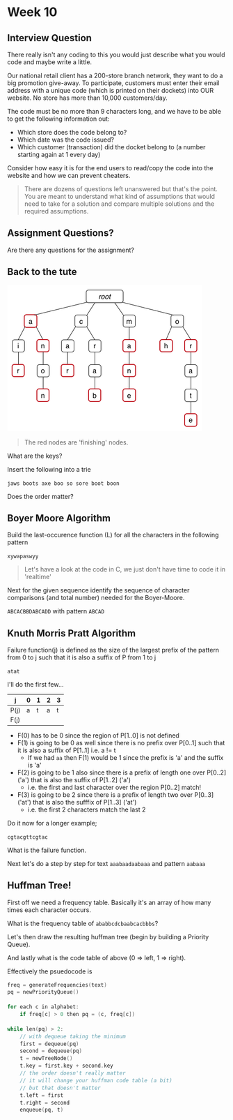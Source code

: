 # Week 10

## Interview Question

There really isn't any coding to this you would just describe what you would code and maybe write a little.

Our national retail client has a 200-store branch network, they want to do a big promotion give-away. To participate, customers must enter their email address with a unique code (which is printed on their dockets) into OUR website. No store has more than 10,000 customers/day.

The code must be no more than 9 characters long, and we have to be able to get the following information out:
-	Which store does the code belong to?
-	Which date was the code issued?
-	Which customer (transaction) did the docket belong to (a number starting again at 1 every day)

Consider how easy it is for the end users to read/copy the code into the website and how we can prevent cheaters.

> There are dozens of questions left unanswered but that's the point.  You are meant to understand what kind of assumptions that would need to take for a solution and compare multiple solutions and the required assumptions.

## Assignment Questions?

Are there any questions for the assignment?

## Back to the tute

![trie](assets/img/tri.png)

> The red nodes are 'finishing' nodes.

What are the keys?

Insert the following into a trie

`jaws boots axe boo so sore boot boon`

Does the order matter?

## Boyer Moore Algorithm

Build the last-occurence function (L) for all the characters in the following pattern

`xywapaswyy`

> Let's have a look at the code in C, we just don't have time to code it in 'realtime'

Next for the given sequence identify the sequence of character comparisons (and total number) needed for the Boyer-Moore.

`ABCACBBDABCADD` with pattern `ABCAD`

## Knuth Morris Pratt Algorithm

Failure function(j) is defined as the size of the largest prefix of the pattern from 0 to j such that it is also a suffix of P from 1 to j

`atat`

I'll do the first few...

| j    | 0 | 1 | 2 | 3 |
|------|---|---|---|---|
| P(j) | a | t | a | t |
| F(j) |   |   |   |   |

- F(0) has to be 0 since the region of P[1..0] is not defined
- F(1) is going to be 0 as well since there is no prefix over P[0..1] such that it is also a suffix of P[1..1] i.e. a != t
  - If we had `aa` then F(1) would be 1 since the prefix is 'a' and the suffix is 'a'
- F(2) is going to be 1 also since there is a prefix of length one over P[0..2] ('a') that is also the suffix of P[1..2] ('a')
  - i.e. the first and last character over the region P[0..2] match!
- F(3) is going to be 2 since there is a prefix of length two over P[0..3] ('at') that is also the sufffix of P[1..3] ('at')
  - i.e. the first 2 characters match the last 2
  
Do it now for a longer example;

`cgtacgttcgtac`

What is the failure function.

Next let's do a step by step for text `aaabaadaabaaa` and pattern `aabaaa`

## Huffman Tree!

First off we need a frequency table.  Basically it's an array of how many times each character occurs.

What is the frequency table of `ababbcdcbaabcacbbbs`?

Let's then draw the resulting huffman tree (begin by building a Priority Queue).

And lastly what is the code table of above (0 => left, 1 => right).

Effectively the psuedocode is

```c
freq = generateFrequencies(text)
pq = newPriorityQueue()

for each c in alphabet:
    if freq[c] > 0 then pq = (c, freq[c])

while len(pq) > 2:
    // with dequeue taking the minimum
    first = dequeue(pq)
    second = dequeue(pq)
    t = newTreeNode()
    t.key = first.key + second.key
    // the order doesn't really matter
    // it will change your huffman code table (a bit)
    // but that doesn't matter
    t.left = first
    t.right = second
    enqueue(pq, t)
```

